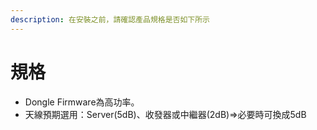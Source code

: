 ```yaml
---
description: 在安裝之前，請確認產品規格是否如下所示
---
```


# 規格

* Dongle Firmware為高功率。
* 天線預期選用：Server\(5dB\)、收發器或中繼器\(2dB\)=&gt;必要時可換成5dB

